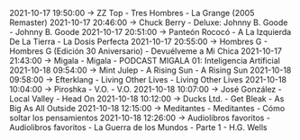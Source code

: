 2021-10-17 19:50:00 -> ZZ Top - Tres Hombres - La Grange (2005 Remaster)
2021-10-17 20:46:00 -> Chuck Berry - Deluxe: Johnny B. Goode - Johnny B. Goode
2021-10-17 20:51:00 -> Panteón Rococó - A La Izquierda De La Tierra - La Dosis Perfecta
2021-10-17 20:55:00 -> Hombres G - Hombres G (Edición 30 Aniversario) - Devuélveme a Mi Chica
2021-10-17 21:43:00 -> Migala - Migala - PODCAST MIGALA 01: Inteligencia Artificial
2021-10-18 09:54:00 -> Mint Julep - A Rising Sun - A Rising Sun
2021-10-18 09:58:00 -> Efterklang - Living Other Lives - Living Other Lives
2021-10-18 10:04:00 -> Piroshka - V.O. - V.O.
2021-10-18 10:07:00 -> José González - Local Valley - Head On
2021-10-18 10:12:00 -> Ducks Ltd. - Get Bleak - As Big As All Outside
2021-10-18 12:15:00 -> Meditantes - Meditantes - Cómo soltar los pensamientos
2021-10-18 12:26:00 -> Audiolibros favoritos - Audiolibros favoritos - La Guerra de los Mundos - Parte 1 - H.G. Wells
